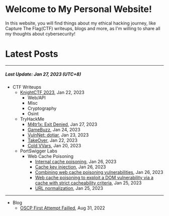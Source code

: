 # Welcome to My Personal Website!

In this website, you will find things about my ethical hacking journey, like Capture The Flag(CTF) writeups, blogs and more, as I'm willing to share all my thoughts about cybersecurity!

# Latest Posts

* * *
##### Last Update: Jan 27, 2023 (UTC+8)

- CTF Writeups
	- [KnightCTF 2023](https://siunam321.github.io/ctf/KnightCTF-2023/), Jan 22, 2023
		- Web/API
		- Misc
		- Cryptography
		- Osint
	- TryHackMe
		- [M4tr1x: Exit Denied](https://siunam321.github.io/ctf/tryhackme/M4tr1x-Exit-Denied), Jan 27, 2023
		- [GameBuzz](https://siunam321.github.io/ctf/tryhackme/GameBuzz), Jan 24, 2023
		- [VulnNet: dotjar](https://siunam321.github.io/ctf/tryhackme/VulnNet-dotjar), Jan 23, 2023
		- [TakeOver](https://siunam321.github.io/ctf/tryhackme/TakeOver), Jan 22, 2023
		- [Cold VVars](https://siunam321.github.io/ctf/tryhackme/Cold-VVars), Jan 20, 2023
	- PortSwigger Labs
		- Web Cache Poisoning
			- [Internal cache poisoning](https://siunam321.github.io/ctf/portswigger-labs/Web-Cache-Poisoning/cache-13), Jan 26, 2023
			- [Cache key injection](https://siunam321.github.io/ctf/portswigger-labs/Web-Cache-Poisoning/cache-12), Jan 26, 2023
			- [Combining web cache poisoning vulnerabilities](https://siunam321.github.io/ctf/portswigger-labs/Web-Cache-Poisoning/cache-11), Jan 26, 2023
			- [Web cache poisoning to exploit a DOM vulnerability via a cache with strict cacheability criteria](https://siunam321.github.io/ctf/portswigger-labs/Web-Cache-Poisoning/cache-10), Jan 25, 2023
			- [URL normalization](https://siunam321.github.io/ctf/portswigger-labs/Web-Cache-Poisoning/cache-9), Jan 25, 2023

* * *
- Blog
	- [OSCP First Attempt Failled](https://siunam321.github.io/blog/2022-08-31-OSCP-First-Attempt-Failled), Aug 31, 2022